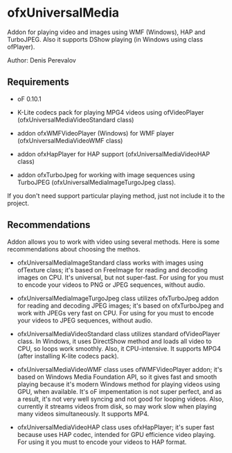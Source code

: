 # ofxUniversalMedia

Addon for playing video and images using WMF (Windows), HAP and TurboJPEG.
Also it supports DShow playing (in Windows using class ofPlayer).

Author: Denis Perevalov

## Requirements

* oF 0.10.1

* K-Lite codecs pack for playing MPG4 videos using ofVideoPlayer (ofxUniversalMediaVideoStandard class) 

* addon ofxWMFVideoPlayer (Windows) for WMF player (ofxUniversalMediaVideoWMF class)

* addon ofxHapPlayer for HAP support (ofxUniversalMediaVideoHAP class)

* addon ofxTurboJpeg for working with image sequences using TurboJPEG (ofxUniversalMediaImageTurgoJpeg class).

If you don't need support particular playing method, just not include it to the project.

## Recommendations

Addon allows you to work with video using several methods.
Here is some recommendations about choosing the methos.

* ofxUniversalMediaImageStandard class works with images using ofTexture class; it's based on FreeImage for reading and decoding images on CPU.
It's universal, but not super-fast.
For using for you must to encode your videos to PNG or JPEG sequences, without audio.

* ofxUniversalMediaImageTurgoJpeg class utilizes ofxTurboJpeg addon for reading and decoding JPEG images;
it's based on ofxTurboJpeg and work with JPEGs very fast on CPU.
For using for you must to encode your videos to JPEG sequences, without audio.

* ofxUniversalMediaVideoStandard class utilizes standard ofVideoPlayer class.
In Windows, it uses DirectShow method and loads all video to CPU, so loops work smoothly.
Also, it CPU-intensive. It supports MPG4 (after installing K-lite codecs pack).

* ofxUniversalMediaVideoWMF class uses ofWMFVideoPlayer addon; it's based on Windows Media Foundation API,
so it gives fast and smooth playing because it's modern Windows method for playing videos using GPU, when available. 
It's oF impementation is not super perfect, and as a result, it's not very well syncing and not good for looping videos. 
Also, currently it streams videos from disk, so may work slow when playing many videos simultaneously.
It supports MP4.

* ofxUniversalMediaVideoHAP class uses ofxHapPlayer; it's super fast because uses HAP codec, intended for GPU efficience video playing.
For using it you must to encode your videos to HAP format.

